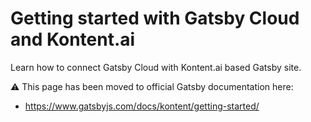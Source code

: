 # Getting started with Gatsby Cloud and Kontent.ai

Learn how to connect Gatsby Cloud with Kontent.ai based Gatsby site.

:warning: This page has been moved to official Gatsby documentation here:
* <https://www.gatsbyjs.com/docs/kontent/getting-started/>
